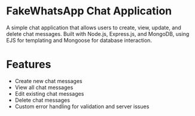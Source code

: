 # FakeWhatsApp Chat Application

A simple chat application that allows users to create, view, update, and delete chat messages. Built with Node.js, Express.js, and MongoDB, using EJS for templating and Mongoose for database interaction.

# Features
- Create new chat messages
- View all chat messages
- Edit existing chat messages
- Delete chat messages
- Custom error handling for validation and server issues
